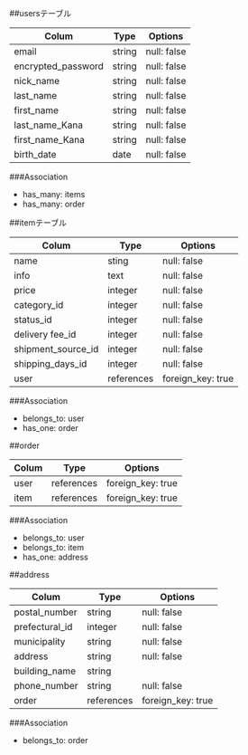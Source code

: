 ##usersテーブル

| Colum            | Type | Options    |
|------------------|------|------------|
|email             |string|null: false |
|encrypted_password|string|null: false |
|nick_name         |string|null: false |
|last_name         |string|null: false |
|first_name        |string|null: false |
|last_name_Kana    |string|null: false |
|first_name_Kana   |string|null: false |
|birth_date        |date  |null: false |

###Association
- has_many: items
- has_many: order

##itemテーブル

| Colum            | Type        | Options         |
|------------------|-------------|-----------------|
|name              |sting        |null: false      |
|info              |text         |null: false      |
|price             |integer      |null: false      |
|category_id       |integer      |null: false      |
|status_id         |integer      |null: false      |
|delivery fee_id   |integer      |null: false      |
|shipment_source_id|integer      |null: false      |
|shipping_days_id  |integer      |null: false      |
|user              |references   |foreign_key: true|

###Association
- belongs_to: user
- has_one: order

##order

| Colum        | Type     | Options         |
|--------------|----------|-----------------|
|user          |references|foreign_key: true|
|item          |references|foreign_key: true|

###Association
- belongs_to: user
- belongs_to: item
- has_one: address

##address

| Colum        | Type     | Options         |
|--------------|----------|-----------------|
|postal_number |string    |null: false      |
|prefectural_id|integer   |null: false      |
|municipality  |string    |null: false      |
|address       |string    |null: false      |
|building_name |string    |                 |
|phone_number  |string    |null: false      |
|order         |references|foreign_key: true|

###Association
- belongs_to: order